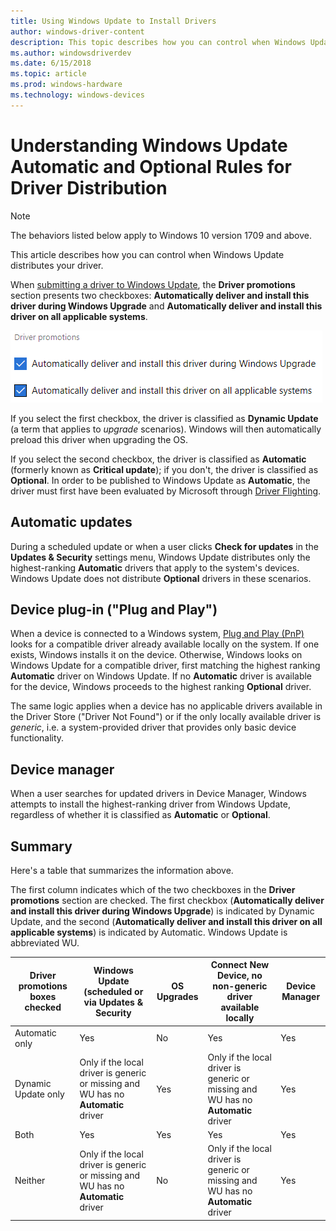 ```yaml
---
title: Using Windows Update to Install Drivers
author: windows-driver-content
description: This topic describes how you can control when Windows Update distributes your driver.
ms.author: windowsdriverdev
ms.date: 6/15/2018
ms.topic: article
ms.prod: windows-hardware
ms.technology: windows-devices
---
```


# Understanding Windows Update Automatic and Optional Rules for Driver Distribution

> [!NOTE]
> The behaviors listed below apply to Windows 10 version 1709 and above.

This article describes how you can control when Windows Update distributes your driver.

When [submitting a driver to Windows Update](publish-a-driver-to-windows-update.md), the **Driver promotions** section presents two checkboxes: **Automatically deliver and install this driver during Windows Upgrade** and **Automatically deliver and install this driver on all applicable systems**.

![Automatic driver promotions checkboxes](images/automatic-driver-promotion-options.png)

If you select the first checkbox, the driver is classified as **Dynamic Update** (a term that applies to *upgrade* scenarios). Windows will then automatically preload this driver when upgrading the OS.

If you select the second checkbox, the driver is classified as **Automatic** (formerly known as **Critical update**); if you don't, the driver is classified as **Optional**.  In order to be published to Windows Update as **Automatic**, the driver must first have been evaluated by Microsoft through [Driver Flighting](driver-flighting.md).

## Automatic updates

During a scheduled update or when a user clicks **Check for updates** in the **Updates & Security** settings menu, Windows Update distributes only the highest-ranking **Automatic** drivers that apply to the system's devices.  Windows Update does not distribute **Optional** drivers in these scenarios.

## Device plug-in ("Plug and Play")

When a device is connected to a Windows system, [Plug and Play (PnP)](../kernel/introduction-to-plug-and-play.md) looks for a compatible driver already available locally on the system. If one exists, Windows installs it on the device. Otherwise, Windows looks on Windows Update for a compatible driver, first matching the highest ranking **Automatic** driver on Windows Update. If no **Automatic** driver is available for the device, Windows proceeds to the highest ranking **Optional** driver.

The same logic applies when a device has no applicable drivers available in the Driver Store ("Driver Not Found") or if the only locally available driver is *generic*, i.e. a system-provided driver that provides only basic device functionality.

## Device manager

When a user searches for updated drivers in Device Manager, Windows attempts to install the highest-ranking driver from Windows Update, regardless of whether it is classified as **Automatic** or **Optional**.

## Summary

Here's a table that summarizes the information above.

The first column indicates which of the two checkboxes in the **Driver promotions** section are checked. 
The first checkbox (**Automatically deliver and install this driver during Windows Upgrade**) is indicated by Dynamic Update, and the second (**Automatically deliver and install this driver on all applicable systems**) is indicated by Automatic. Windows Update is abbreviated WU.

|Driver promotions boxes checked|Windows Update (scheduled or via Updates & Security|OS Upgrades|Connect New Device, no non-generic driver available locally|Device Manager|
|-|-|-|-|-|
|Automatic only|Yes|No|Yes|Yes|
|Dynamic Update only|Only if the local driver is generic or missing and WU has no **Automatic** driver|Yes|Only if the local driver is generic or missing and WU has no **Automatic** driver|Yes|
|Both|Yes|Yes|Yes|Yes|
|Neither|Only if the local driver is generic or missing and WU has no **Automatic** driver|No|Only if the local driver is generic or missing and WU has no **Automatic** driver|Yes|

<!--use word generic? or just condense descriptive text?-->
